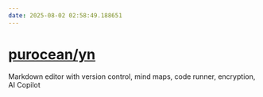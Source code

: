 ```yaml
---
date: 2025-08-02 02:58:49.188651
---
```


# [purocean/yn](https://github.com/purocean/yn)

Markdown editor with version control, mind maps, code runner, encryption, AI Copilot